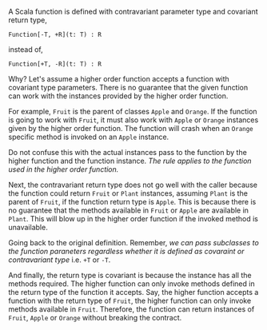 A Scala function is defined with contravariant parameter type and covariant return type,

   	Function[-T, +R](t: T) : R

instead of, 

   	Function[+T, -R](t: T) : R

Why? Let's assume a higher order function accepts a function with covariant type parameters. There is no guarantee that the given function can work with the instances provided by the higher order function. 

For example, `Fruit` is the parent of classes `Apple` and `Orange`. If the function is going to work with  `Fruit`, it must also work with `Apple` or `Orange` instances given by the higher order function. The function will crash when an `Orange` specific method is invoked on an `Apple` instance. 

Do not confuse this with the actual instances pass to the function by the higher function and the function instance. *The rule applies to the function used in the higher order  function.* 

Next, the contravariant return type does not go well with the caller because the function could return `Fruit` or `Plant` instances, assuming `Plant` is the parent of `Fruit`,  if the function return type is `Apple`. This is because there is no guarantee that the methods available in `Fruit` or `Apple` are available in `Plant`. This will blow up in the higher order function if the invoked method is unavailable.

Going back to the original definition. Remember, *we can pass subclasses to the function paraneters regardless whether it is defined as covaraint or contravariant type* i.e. `+T` or `-T`. 

And finally, the return type is covariant is because the instance has all the methods required. The higher function can only invoke methods defined in the return type of the function it accepts. Say, the higher function accepts a function with the return type of `Fruit`, the higher function can only invoke methods available in `Fruit`. Therefore, the function can return instances of `Fruit`, `Apple` or `Orange` without breaking the contract.

